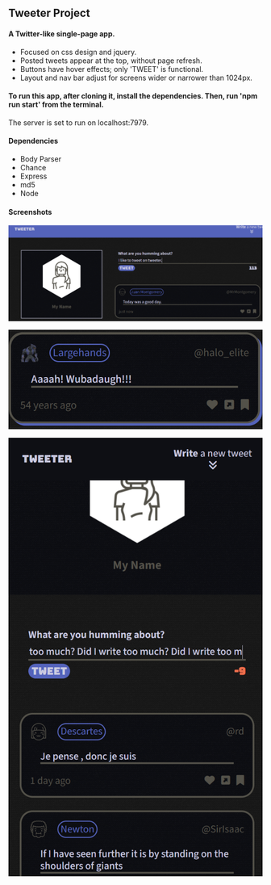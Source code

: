 ## Tweeter Project
#### A Twitter-like single-page app.

- Focused on css design and jquery.
- Posted tweets appear at the top, without page refresh.
- Buttons have hover effects; only 'TWEET' is functional.
- Layout and nav bar adjust for screens wider or narrower than 1024px.

#### To run this app, after cloning it, install the dependencies. Then, run 'npm run start' from the terminal.
The server is set to run on localhost:7979.

#### Dependencies
- Body Parser
- Chance
- Express
- md5
- Node

#### Screenshots
!["Landscape Mode"](https://github.com/jon-jh/tweeter/blob/master/docs/landscape-mode.png?raw=true)

!["Hover Effect"](https://github.com/jon-jh/tweeter/blob/master/docs/hover-effect.png?raw=true)

!["Horizontal Mode"](https://github.com/jon-jh/tweeter/blob/master/docs/horizontal-mode.png?raw=true)
